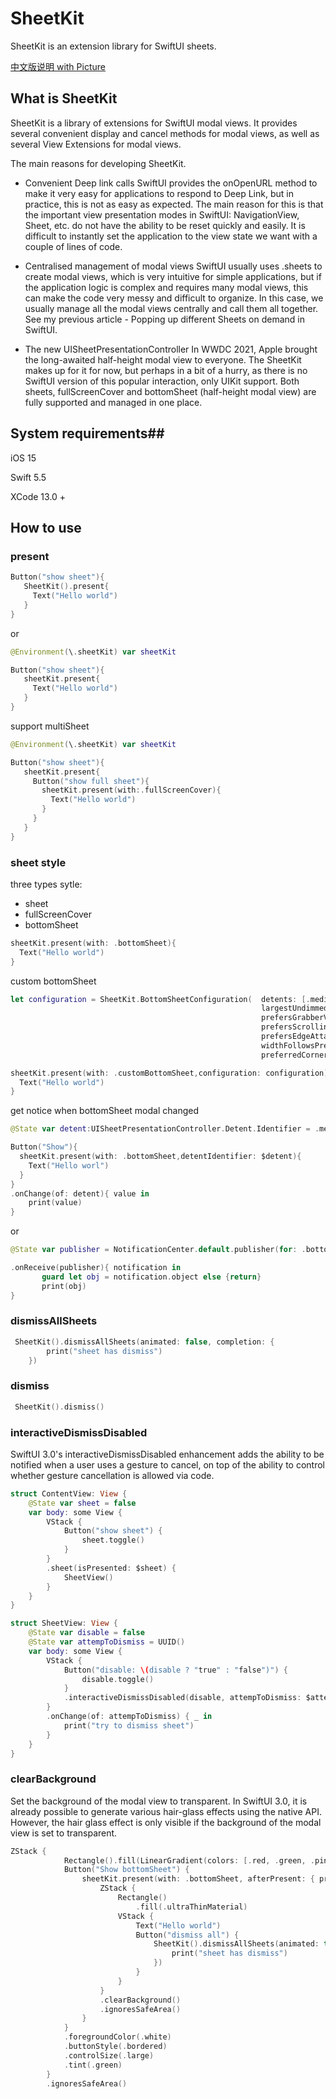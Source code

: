 # SheetKit

SheetKit is an extension library for SwiftUI sheets.

[中文版说明 with Picture](https://www.fatbobman.com/posts/sheetKit/)

## What is SheetKit ##

SheetKit is a library of extensions for SwiftUI modal views. It provides several convenient display and cancel methods for modal views, as well as several View Extensions for modal views.

The main reasons for developing SheetKit.

* Convenient Deep link calls
  SwiftUI provides the onOpenURL method to make it very easy for applications to respond to Deep Link, but in practice, this is not as easy as expected. The main reason for this is that the important view presentation modes in SwiftUI: NavigationView, Sheet, etc. do not have the ability to be reset quickly and easily. It is difficult to instantly set the application to the view state we want with a couple of lines of code.

* Centralised management of modal views
  SwiftUI usually uses .sheets to create modal views, which is very intuitive for simple applications, but if the application logic is complex and requires many modal views, this can make the code very messy and difficult to organize. In this case, we usually manage all the modal views centrally and call them all together. See my previous article - Popping up different Sheets on demand in SwiftUI.

* The new UISheetPresentationController
  In WWDC 2021, Apple brought the long-awaited half-height modal view to everyone. The SheetKit makes up for it for now, but perhaps in a bit of a hurry, as there is no SwiftUI version of this popular interaction, only UIKit support. Both sheets, fullScreenCover and bottomSheet (half-height modal view) are fully supported and managed in one place.

## System requirements##

iOS 15

Swift 5.5

XCode 13.0 +


## How to use ##

### present ###

```swift
Button("show sheet"){
   SheetKit().present{
     Text("Hello world")
   }
}
```

or 

```swift
@Environment(\.sheetKit) var sheetKit

Button("show sheet"){
   sheetKit.present{
     Text("Hello world")
   }
}
```

support multiSheet

```swift
@Environment(\.sheetKit) var sheetKit

Button("show sheet"){
   sheetKit.present{
     Button("show full sheet"){
       sheetKit.present(with:.fullScreenCover){
         Text("Hello world")
       }
     }
   }
}
```

### sheet style ###

three types sytle:
* sheet
* fullScreenCover
* bottomSheet

```swift
sheetKit.present(with: .bottomSheet){
  Text("Hello world")
}
```

custom bottomSheet

```swift
let configuration = SheetKit.BottomSheetConfiguration(  detents: [.medium(),.large()],
                                                        largestUndimmedDetentIdentifier: .medium,
                                                        prefersGrabberVisible: true,
                                                        prefersScrollingExpandsWhenScrolledToEdge: false,
                                                        prefersEdgeAttachedInCompactHeight: false,
                                                        widthFollowsPreferredContentSizeWhenEdgeAttached: true,
                                                        preferredCornerRadius: 100)

sheetKit.present(with: .customBottomSheet,configuration: configuration) {
  Text("Hello world")
}
```

get notice when bottomSheet modal changed

```swift
@State var detent:UISheetPresentationController.Detent.Identifier = .medium

Button("Show"){
  sheetKit.present(with: .bottomSheet,detentIdentifier: $detent){
    Text("Hello worl")
  }
}
.onChange(of: detent){ value in
    print(value)
}
```

or 

```swift
@State var publisher = NotificationCenter.default.publisher(for: .bottomSheetDetentIdentifierDidChanged, object: nil)

.onReceive(publisher){ notification in
       guard let obj = notification.object else {return}
       print(obj)
}
```

### dismissAllSheets ###

```swift
 SheetKit().dismissAllSheets(animated: false, completion: {
        print("sheet has dismiss")
    })
```

### dismiss ###

```swift
 SheetKit().dismiss()
```

### interactiveDismissDisabled ###

SwiftUI 3.0's interactiveDismissDisabled enhancement adds the ability to be notified when a user uses a gesture to cancel, on top of the ability to control whether gesture cancellation is allowed via code.

```swift
struct ContentView: View {
    @State var sheet = false
    var body: some View {
        VStack {
            Button("show sheet") {
                sheet.toggle()
            }
        }
        .sheet(isPresented: $sheet) {
            SheetView()
        }
    }
}

struct SheetView: View {
    @State var disable = false
    @State var attempToDismiss = UUID()
    var body: some View {
        VStack {
            Button("disable: \(disable ? "true" : "false")") {
                disable.toggle()
            }
            .interactiveDismissDisabled(disable, attempToDismiss: $attempToDismiss)
        }
        .onChange(of: attempToDismiss) { _ in
            print("try to dismiss sheet")
        }
    }
}
```

### clearBackground ###

Set the background of the modal view to transparent. In SwiftUI 3.0, it is already possible to generate various hair-glass effects using the native API. However, the hair glass effect is only visible if the background of the modal view is set to transparent.

```swift
ZStack {
            Rectangle().fill(LinearGradient(colors: [.red, .green, .pink, .blue, .yellow, .cyan, .gray], startPoint: .topLeading, endPoint: .bottomTrailing))
            Button("Show bottomSheet") {
                sheetKit.present(with: .bottomSheet, afterPresent: { print("presented") }, onDisappear: { print("disappear") }, detentIdentifier: $detent) {
                    ZStack {
                        Rectangle()
                            .fill(.ultraThinMaterial)
                        VStack {
                            Text("Hello world")
                            Button("dismiss all") {
                                SheetKit().dismissAllSheets(animated: true, completion: {
                                    print("sheet has dismiss")
                                })
                            }
                        }
                    }
                    .clearBackground()
                    .ignoresSafeArea()
                }
            }
            .foregroundColor(.white)
            .buttonStyle(.bordered)
            .controlSize(.large)
            .tint(.green)
        }
        .ignoresSafeArea()
```

